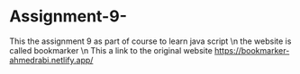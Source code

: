 # Assignment-9-
This the assignment 9 as part of course to learn java script \n
the website is called bookmarker \n
This a link to the original website 
https://bookmarker-ahmedrabi.netlify.app/
